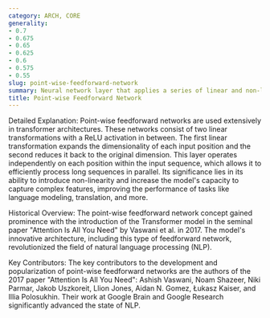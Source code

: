 ```yaml
---
category: ARCH, CORE
generality:
- 0.7
- 0.675
- 0.65
- 0.625
- 0.6
- 0.575
- 0.55
slug: point-wise-feedforward-network
summary: Neural network layer that applies a series of linear and non-linear transformations to each position (or "point") in the input sequence independently.
title: Point-wise Feedforward Network
---
```


Detailed Explanation:
Point-wise feedforward networks are used extensively in transformer architectures. These networks consist of two linear transformations with a ReLU activation in between. The first linear transformation expands the dimensionality of each input position and the second reduces it back to the original dimension. This layer operates independently on each position within the input sequence, which allows it to efficiently process long sequences in parallel. Its significance lies in its ability to introduce non-linearity and increase the model's capacity to capture complex features, improving the performance of tasks like language modeling, translation, and more.

Historical Overview:
The point-wise feedforward network concept gained prominence with the introduction of the Transformer model in the seminal paper "Attention Is All You Need" by Vaswani et al. in 2017. The model's innovative architecture, including this type of feedforward network, revolutionized the field of natural language processing (NLP).

Key Contributors:
The key contributors to the development and popularization of point-wise feedforward networks are the authors of the 2017 paper "Attention Is All You Need": Ashish Vaswani, Noam Shazeer, Niki Parmar, Jakob Uszkoreit, Llion Jones, Aidan N. Gomez, Łukasz Kaiser, and Illia Polosukhin. Their work at Google Brain and Google Research significantly advanced the state of NLP.